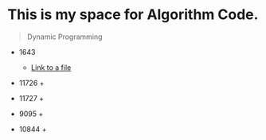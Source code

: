 # This is my space for Algorithm Code.


>Dynamic Programming 

+ 1643 
  + [Link to a file](hello-world/1463)

+ 11726
  +
  
+ 11727
  +

+ 9095
  +

+ 10844
  +

